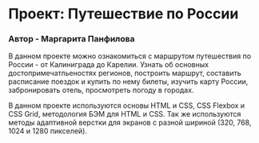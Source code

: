 # Проект: Путешествие по России

### Автор - Маргарита Панфилова

В данном проекте можно ознакомиться с маршрутом путешествия по России - от Калиниграда до Карелии. Узнать об основных достопримечатльеностях регионов, построить маршрут, составить расписание поездок и купить по нему билеты, изучить карту России, забронировать отель, просмотреть погоду в городах.

В данном проекте используются основы HTML и CSS, CSS Flexbox и CSS Grid, методология БЭМ для HTML и CSS. Так же используются методы адаптивной верстки для экранов с разной шириной (320, 768, 1024 и 1280 пикселей).
